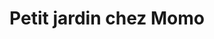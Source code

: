 ---
title: "Petit jardin chez Momo"
url: /montmorency/petit-jardin-chez-momo/
shop: Lebensmittel
---